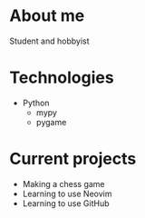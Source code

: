 # About me
Student and hobbyist

# Technologies
- Python
  - mypy
  - pygame

# Current projects
- Making a chess game
- Learning to use Neovim
- Learning to use GitHub
